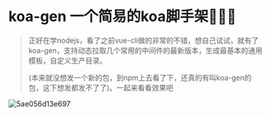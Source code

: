# koa-gen    一个简易的koa脚手架:rocket::rocket::rocket:

> 正好在学nodejs，看了之前vue-cli做的非常的不错，想自己试试，就有了koa-gen，支持动态拉取几个常用的中间件的最新版本，生成最基本的通用模板，自定义生产目录。
> 
> (本来就没想发一个新的包，到npm上去看了下，还真的有叫koa-gen的包，这下想发都发不了了)。一起来看看效果吧

![5ae056d13e697](http://ouck2t8ui.bkt.clouddn.com/generate.gif)